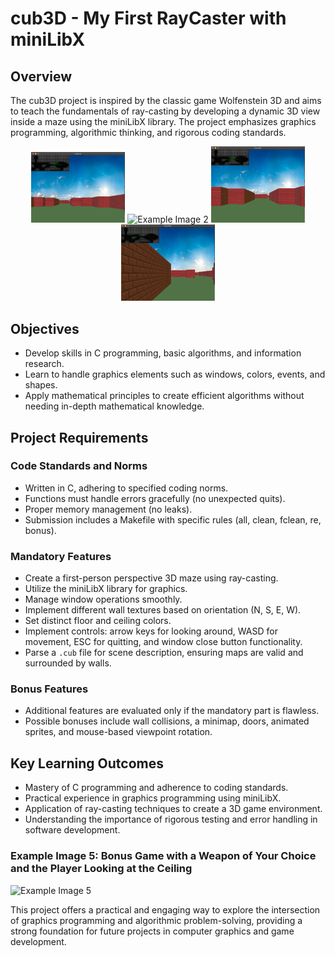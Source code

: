 # cub3D - My First RayCaster with miniLibX

## Overview

The cub3D project is inspired by the classic game Wolfenstein 3D and aims to teach the fundamentals of ray-casting by developing a dynamic 3D view inside a maze using the miniLibX library. The project emphasizes graphics programming, algorithmic thinking, and rigorous coding standards.



<p align="center">
  <img src="./example_images/img01.png" alt="Example Image 1" width="150"/>
  <img src="./example_images/imge02.png" alt="Example Image 2" width="150"/>
  <img src="./example_images/img03.png" alt="Example Image 3" width="150"/>
  <img src="./example_images/img04.png" alt="Example Image 4" width="150"/>
</p>

<!--
### Example Image 1:
![Example Image 1](./example_images/img00.png)

### Example Image 2:
![Example Image 2](link-to-image2)

### Example Image 3:
![Example Image 3](link-to-image3)

### Example Image 4:
![Example Image 4](link-to-image4)
-->

## Objectives

- Develop skills in C programming, basic algorithms, and information research.
- Learn to handle graphics elements such as windows, colors, events, and shapes.
- Apply mathematical principles to create efficient algorithms without needing in-depth mathematical knowledge.

## Project Requirements

### Code Standards and Norms

- Written in C, adhering to specified coding norms.
- Functions must handle errors gracefully (no unexpected quits).
- Proper memory management (no leaks).
- Submission includes a Makefile with specific rules (all, clean, fclean, re, bonus).

### Mandatory Features

- Create a first-person perspective 3D maze using ray-casting.
- Utilize the miniLibX library for graphics.
- Manage window operations smoothly.
- Implement different wall textures based on orientation (N, S, E, W).
- Set distinct floor and ceiling colors.
- Implement controls: arrow keys for looking around, WASD for movement, ESC for quitting, and window close button functionality.
- Parse a `.cub` file for scene description, ensuring maps are valid and surrounded by walls.

### Bonus Features

- Additional features are evaluated only if the mandatory part is flawless.
- Possible bonuses include wall collisions, a minimap, doors, animated sprites, and mouse-based viewpoint rotation.

## Key Learning Outcomes

- Mastery of C programming and adherence to coding standards.
- Practical experience in graphics programming using miniLibX.
- Application of ray-casting techniques to create a 3D game environment.
- Understanding the importance of rigorous testing and error handling in software development.

### Example Image 5: Bonus Game with a Weapon of Your Choice and the Player Looking at the Ceiling
![Example Image 5](link-to-image5)

This project offers a practical and engaging way to explore the intersection of graphics programming and algorithmic problem-solving, providing a strong foundation for future projects in computer graphics and game development.
